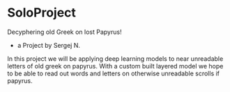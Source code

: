 # SoloProject

Decyphering old Greek on lost Papyrus!
- a Project by Sergej N.

In this project we will be applying deep learning models
to near unreadable letters of old greek on papyrus. 
With a custom built layered model we hope to be able to 
read out words and letters on otherwise unreadable scrolls
if papyrus.